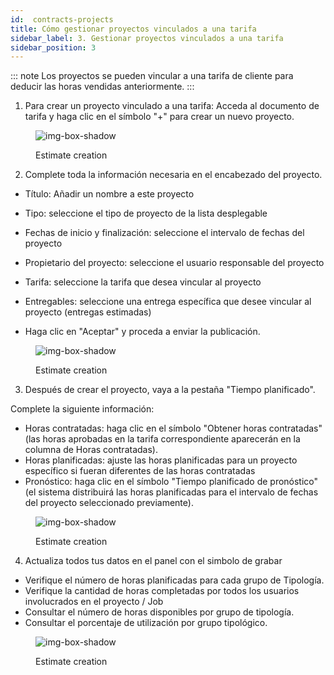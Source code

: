 ```yaml
---
id:  contracts-projects
title: Cómo gestionar proyectos vinculados a una tarifa
sidebar_label: 3. Gestionar proyectos vinculados a una tarifa
sidebar_position: 3
---
```



::: note
Los proyectos se pueden vincular a una tarifa de cliente para deducir las horas vendidas anteriormente.
:::

1. Para crear un proyecto vinculado a una tarifa:
Acceda al documento de tarifa y haga clic en el símbolo "+" para crear un nuevo proyecto.


<figure>

![img-box-shadow](/img/university/contracts/university-contracts-projects-1.png)
<figcaption>Estimate creation</figcaption>
</figure>


2. Complete toda la información necesaria en el encabezado del proyecto.

- Título: Añadir un nombre a este proyecto

- Tipo: seleccione el tipo de proyecto de la lista desplegable

- Fechas de inicio y finalización: seleccione el intervalo de fechas del proyecto

- Propietario del proyecto: seleccione el usuario responsable del proyecto

- Tarifa: seleccione la tarifa que desea vincular al proyecto

- Entregables: seleccione una entrega específica que desee vincular al proyecto (entregas estimadas)

- Haga clic en "Aceptar" y proceda a enviar la publicación.

<figure>

![img-box-shadow](/img/university/contracts/university-contracts-projects-2.png)
<figcaption>Estimate creation</figcaption>
</figure>

3. Después de crear el proyecto, vaya a la pestaña "Tiempo planificado".

Complete la siguiente información:

- Horas contratadas: haga clic en el símbolo "Obtener horas contratadas" (las horas aprobadas en la tarifa correspondiente aparecerán en la columna de Horas contratadas).
- Horas planificadas: ajuste las horas planificadas para un proyecto específico si fueran diferentes de las horas contratadas
- Pronóstico: haga clic en el símbolo "Tiempo planificado de pronóstico" (el sistema distribuirá las horas planificadas para el intervalo de fechas del proyecto seleccionado previamente).


<figure>

![img-box-shadow](/img/university/contracts/university-contracts-projects-3.png)
<figcaption>Estimate creation</figcaption>
</figure>


4. Actualiza todos tus datos en el panel con el simbolo de grabar

- Verifique el número de horas planificadas para cada grupo de Tipología.
- Verifique la cantidad de horas completadas por todos los usuarios involucrados en el proyecto / Job
- Consultar el número de horas disponibles por grupo de tipología.
- Consultar el porcentaje de utilización por grupo tipológico.

<figure>

![img-box-shadow](/img/university/contracts/university-contracts-projects-4.png)
<figcaption>Estimate creation</figcaption>
</figure
